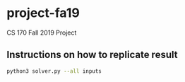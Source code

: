 # project-fa19
CS 170 Fall 2019 Project

## Instructions on how to replicate result
```bash
python3 solver.py --all inputs
```